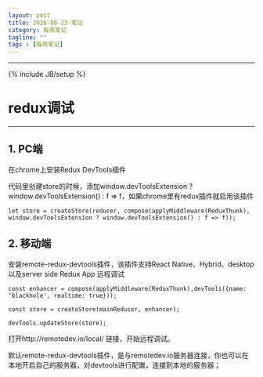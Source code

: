 ```yaml
---
layout: post
title: 2016-08-23-笔记
category: 每周笔记
tagline: ""
tags : [每周笔记]
---
```

---
{% include JB/setup %}

# redux调试
---

## 1. PC端 

在chrome上安装Redux DevTools插件

代码里创建store的时候，添加window.devToolsExtension ? window.devToolsExtension() : f => f，如果chrome里有redux插件就启用该插件


`let store = createStore(reducer, compose(applyMiddleware(ReduxThunk),  window.devToolsExtension ? window.devToolsExtension() : f => f));`


## 2. 移动端

安装remote-redux-devtools插件，该插件支持React Native、Hybrid、desktop以及server side Redux App 远程调试 

`const enhancer = compose(applyMiddleware(ReduxThunk),devTools({name: 'blackhole', realtime: true}));`

`const store = createStore(mainReducer, enhancer);`

`devTools.updateStore(store);`

打开http://remotedev.io/local/ 链接，开始远程调试。

默认remote-redux-devtools插件，是与remotedev.io服务器连接，你也可以在本地开启自己的服务器，对devtools进行配置，连接到本地的服务器；
